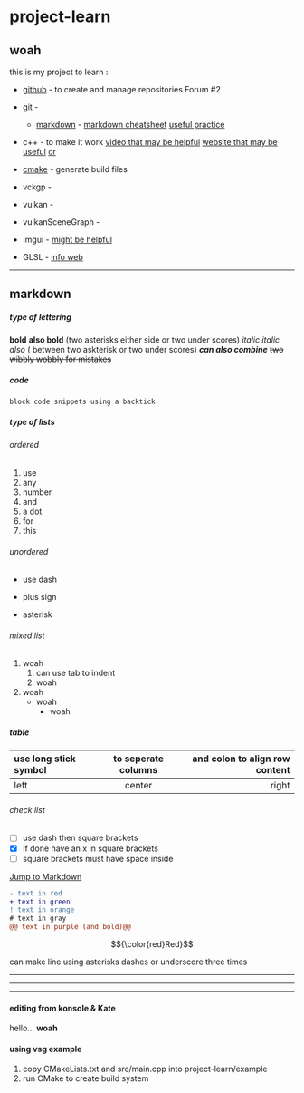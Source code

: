 # project-learn
## woah

 this is my project to learn : 
 * [github](http:///www.github.com) - to create and manage repositories  Forum #2
 * git - 
   * [markdown]() - [markdown cheatsheet](https://github.com/im-luka/markdown-cheatsheet) [useful practice](#Markdown) 
    
 * c++ - to make it work [video that may be helpful](https://www.youtube.com/watch?v=vLnPwxZdW4Y) [website that may be useful](https://www.learncpp.com/#google_vignette) [or](https://cplusplus.com/doc/tutorial/) 
 * [cmake](http://cmake.org) - generate build files
 * vckgp -
 * vulkan - 
 * vulkanSceneGraph -
 * Imgui - [might be helpful](https://pthom.github.io/imgui_manual_online/manual/imgui_manual.html)
 * GLSL - [info web](https://www.khronos.org/opengl/wiki/Core_Language_(GLSL))  

***




## markdown 
##### type of lettering
**bold**  __also bold__  (two asterisks either side or two under scores)
*italic*  _italic also_ ( between two askterisk or two under scores) 
**_can also combine_** 
~~two wibbly wobbly for mistakes~~

##### code
`block code snippets using a backtick`

##### type of lists 
###### ordered
1. use
2. any
3. number
4. and
5. a dot
6. for
7. this

###### unordered
- use dash
+ plus sign
* asterisk

###### mixed list
1. woah
   1.  can use tab to indent
   2.  woah
3. woah
   - woah
     -  woah
    
#####  table
| use long stick symbol | to seperate columns | and colon to align row content|
|:----------------------|:-------------------:|------------------------------:|
|left                   |center| right|


###### check list 
- [ ] use dash then square brackets
- [x] if done have an x in square brackets
- [ ] square brackets must have space inside

[Jump to Markdown](#Markdown) 
 ```diff
 - text in red
 + text in green
 ! text in orange
 # text in gray
 @@ text in purple (and bold)@@
 ```
$${\color{red}Red}$$

can make line using asterisks dashes or underscore three times
***
---
___

#### editing from konsole & Kate

hello... **woah**

#### using vsg example

1. copy CMakeLists.txt and src/main.cpp into project-learn/example
2. run CMake to create build system






